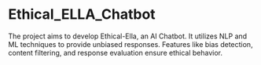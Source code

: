 # Ethical_ELLA_Chatbot
The project aims to develop Ethical-Ella, an AI Chatbot. It utilizes NLP and ML techniques to provide unbiased responses. Features like bias detection, content filtering, and response evaluation ensure ethical behavior.
